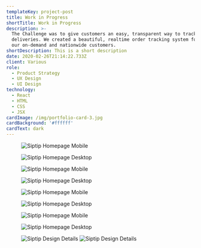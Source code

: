 ```yaml
---
templateKey: project-post
title: Work in Progress
shortTitle: Work in Progress
description: >-
  The Challenge was to give customers an easy, transparent way to track their
  deliveries. We created a beautiful, realtime order tracking system for both
  our on-demand and nationwide customers.
shortDescription: This is a short description
date: 2020-02-26T21:14:22.733Z
client: Various
role:
  - Product Strategy
  - UX Design
  - UI Design
technology:
  - React
  - HTML
  - CSS
  - JSX
cardImage: /img/portfolio-card-3.jpg
cardBackground: '#ffffff'
cardText: dark
---
```

<figure>

![Siptip Homepage Mobile](/img/siptip-homepage-des-mobile.jpg)

![Siptip Homepage Desktop](/img/siptip-homepage-des-desktop.jpg)

</figure>
<figure>

![Siptip Homepage Mobile](/img/siptip-homepage-wf-mobile.jpg)

![Siptip Homepage Desktop](/img/siptip-homepage-wf-desktop.jpg)

</figure>
<figure>

![Siptip Homepage Mobile](/img/siptip-storefront-des-mobile.jpg)

![Siptip Homepage Desktop](/img/siptip-storefront-des-desktop.jpg)

</figure>
<figure>

![Siptip Homepage Mobile](/img/siptip-product-des-mobile.jpg)

![Siptip Homepage Desktop](/img/siptip-product-des-desktop.jpg)

</figure>
<figure>

![Siptip Design Details](/img/siptip-quiz-1.jpg)
![Siptip Design Details](/img/siptip-element-details.jpg)

</figure>
